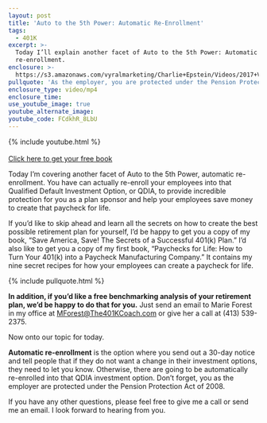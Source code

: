 ```yaml
---
layout: post
title: 'Auto to the 5th Power: Automatic Re-Enrollment'
tags:
  - 401K
excerpt: >-
  Today I’ll explain another facet of Auto to the 5th Power: Automatic
  re-enrollment.
enclosure: >-
  https://s3.amazonaws.com/vyralmarketing/Charlie+Epstein/Videos/2017+Videos/Auto+to+the+5th+Power-+Automatic+Re-Enrollment+-+The+401K+Coach.mp4
pullquote: 'As the employer, you are protected under the Pension Protection Act of 2008.'
enclosure_type: video/mp4
enclosure_time:
use_youtube_image: true
youtube_alternate_image:
youtube_code: FCdkhR_8LbU
---
```


{% include youtube.html %}<br><br>[Click here to get your free book](https://www.saveamericasave.org/)

Today I’m covering another facet of Auto to the 5th Power, automatic re-enrollment. You have can actually re-enroll your employees into that Qualified Default Investment Option, or QDIA, to provide incredible protection for you as a plan sponsor and help your employees save money to create that paycheck for life.

If you’d like to skip ahead and learn all the secrets on how to create the best possible retirement plan for yourself, I’d be happy to get you a copy of my book, “Save America, Save! The Secrets of a Successful 401(k) Plan.” I’d also like to get you a copy of my first book, “Paychecks for Life: How to Turn Your 401(k) into a Paycheck Manufacturing Company.” It contains my nine secret recipes for how your employees can create a paycheck for life.&nbsp;

{% include pullquote.html %}

**In addition, if you’d like a free benchmarking analysis of your retirement plan, we’d be happy to do that for you.** Just send an email to Marie Forest in my office at [MForest@The401KCoach.com](javascript:void(location.href='mailto:'+String.fromCharCode(77,70,111,114,101,115,116,64,84,104,101,52,48,49,75,67,111,97,99,104,46,99,111,109))) or give her a call at (413) 539-2375.

Now onto our topic for today.

**Automatic re-enrollment** is the option where you send out a 30-day notice and tell people that if they do not want a change in their investment options, they need to let you know. Otherwise, there are going to be automatically re-enrolled into that QDIA investment option. Don’t forget, you as the employer are protected under the Pension Protection Act of 2008.

If you have any other questions, please feel free to give me a call or send me an email. I look forward to hearing from you.